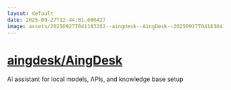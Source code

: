 ```yaml
---
layout: default
date: 2025-09-27T12:44:01.600427
image: assets/20250927T041103263--aingdesk--AingDesk--20250927T041838410--cropped.png
---
```


# [aingdesk/AingDesk](https://github.com/aingdesk/AingDesk)

AI assistant for local models, APIs, and knowledge base setup

